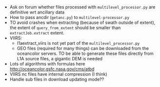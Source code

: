- Ask on forum whether files processed with `multilevel_processor.py` are definitive wrt ancillary data
- How to pass ancdir (`getanc.py`) to `multilevel-processor.py`
- TO avoid crashes when extracting (because of swath outside of extent), the extent of `query_from_extent` should be smaller than `extractJob.extract` extent.
- VIIRS:
    - l1aextract_viirs is not yet part of the `multilevel_processor.py`
    - GEO files (required for many things) can be downloaded from the oceancolor servers. TO be able to generate these files directly from L1A source files, a gigantic DEM is needed
- Lots of algorithms with formulas here http://oceancolor.gsfc.nasa.gov/cms/atbd
- VIIRS nc files have internal compression (I think)
- Handle sub files in download updating mode??